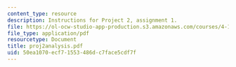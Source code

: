```yaml
---
content_type: resource
description: Instructions for Project 2, assignment 1.
file: https://ol-ocw-studio-app-production.s3.amazonaws.com/courses/4-104-architectural-design-intentions-spring-2004/50ea1070ecf71553486dc7face5cdf7f_proj2analysis.pdf
file_type: application/pdf
resourcetype: Document
title: proj2analysis.pdf
uid: 50ea1070-ecf7-1553-486d-c7face5cdf7f
---
```

